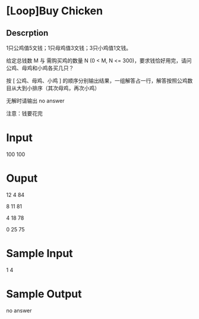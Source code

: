 # [Loop]Buy Chicken

## Descrption
1只公鸡值5文钱；1只母鸡值3文钱；3只小鸡值1文钱。

给定总钱数 M 与 需购买鸡的数量 N (0 < M, N <= 300)，要求钱恰好用完，请问公鸡、母鸡和小鸡各买几只？

按 [ 公鸡、母鸡、小鸡 ] 的顺序分别输出结果，一组解答占一行，解答按照公鸡数目从大到小排序（其次母鸡，再次小鸡）

无解时请输出 no answer

注意：钱要花完

# Input
100 100

# Ouput
12 4 84

8 11 81

4 18 78

0 25 75


# Sample Input

1 4

# Sample Output

no answer
